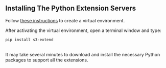 ## Installing The Python Extension Servers

Follow [these instructions](https://packaging.python.org/en/latest/guides/installing-using-pip-and-virtual-environments/) to create a virtual environment.

After activating the virtual environment, open a terminal window and type:


```angular2html
pip install s3-extend
```

<br>
 It may take several minutes to download and install the necessary
Python packages to support all the extensions.
 


